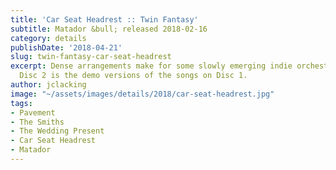 ```yaml
---
title: 'Car Seat Headrest :: Twin Fantasy'
subtitle: Matador &bull; released 2018-02-16
category: details
publishDate: '2018-04-21'
slug: twin-fantasy-car-seat-headrest
excerpt: Dense arrangements make for some slowly emerging indie orchestral music.
  Disc 2 is the demo versions of the songs on Disc 1.
author: jclacking
image: "~/assets/images/details/2018/car-seat-headrest.jpg"
tags:
- Pavement
- The Smiths
- The Wedding Present
- Car Seat Headrest
- Matador
---
```


